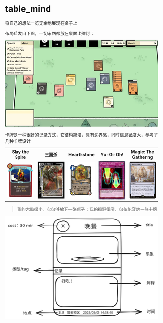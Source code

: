 # table_mind

将自己的想法一览无余地展现在桌子上

布局启发自下图，一切东西都放在桌面上探讨：

![](docs/Gameplay_1.webp)

卡牌是一种很好的记录方式，它结构简洁，具有边界感，同时信息密度大，参考了几种卡牌设计

<table style="width: 100%; text-align: center; border-collapse: collapse; table-layout: fixed;">
  <colgroup>
    <col style="width: 20%;">
    <col style="width: 20%;">
    <col style="width: 20%;">
    <col style="width: 20%;">
    <col style="width: 20%;">
  </colgroup>
  <tr>
    <th>Slay the Spire</th>
    <th>三国杀</th>
    <th>Hearthstone</th>
    <th>Yu-Gi-Oh!</th>
    <th>Magic: The Gathering</th>
  </tr>
  <tr>
    <td><img src="docs/PowerThrough.webp" alt="Slay the Spire" style="max-width: 100%;"></td>
    <td><img src="docs/华雄.png" alt="三国杀" style="max-width: 100%;"></td>
    <td><img src="docs/Draenei.webp" alt="Hearthstone" style="max-width: 100%;"></td>
    <td><img src="docs/Magic_Cylinder.jpg" alt="Yu-Gi-Oh!" style="max-width: 100%;"></td>
    <td><img src="docs/2x2-310-panharmonicon.jpg" alt="Magic: The Gathering" style="max-width: 100%;"></td>
  </tr>
</table>

> 我的大脑很小，仅仅够放下一张桌子；我的视野很窄，仅仅能容纳一张卡牌

<div style="text-align: center;">
  <img src="docs/design.excalidraw.svg" alt="Design Illustration" style="max-width: 100%;">
</div>
